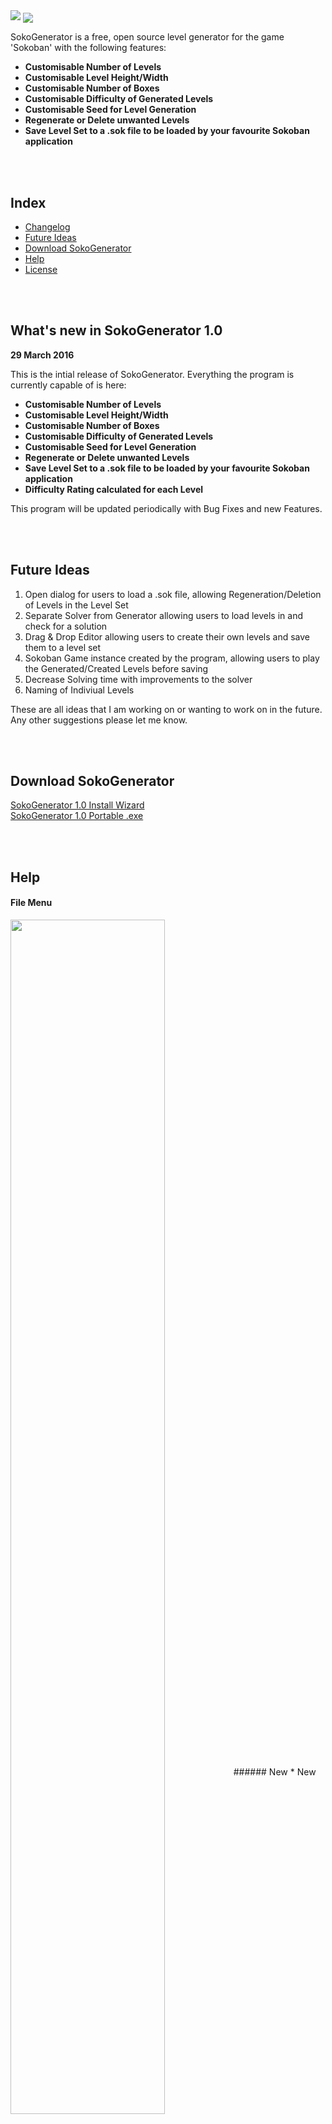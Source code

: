 <img src="http://redbarongames.co.uk/Github/Images/logo.png">

<img src="http://redbarongames.co.uk/Github/Images/Sokoban-Welcome.png" align="center">

SokoGenerator is a free, open source level generator for the game 'Sokoban' with the following features:
* **Customisable Number of Levels**
* **Customisable Level Height/Width**
* **Customisable Number of Boxes**
* **Customisable Difficulty of Generated Levels**
* **Customisable Seed for Level Generation**
* **Regenerate or Delete unwanted Levels**
* **Save Level Set to a .sok file to be loaded by your favourite Sokoban application**

<br><br>
## Index

- [Changelog](#changelog)
- [Future Ideas](#future-ideas)
- [Download SokoGenerator](#download)
- [Help](#help)
- [License](#license)

<br><br>
<a name="changelog"></a>
## What's new in SokoGenerator 1.0
<b>29 March 2016</b>

This is the intial release of SokoGenerator. Everything the program is currently capable of is here:
* **Customisable Number of Levels**
* **Customisable Level Height/Width**
* **Customisable Number of Boxes**
* **Customisable Difficulty of Generated Levels**
* **Customisable Seed for Level Generation**
* **Regenerate or Delete unwanted Levels**
* **Save Level Set to a .sok file to be loaded by your favourite Sokoban application**
* **Difficulty Rating calculated for each Level**

This program will be updated periodically with Bug Fixes and new Features.

<br><br>
<a name="future-ideas"></a>
## Future Ideas
1. Open dialog for users to load a .sok file, allowing Regeneration/Deletion of Levels in the Level Set
2. Separate Solver from Generator allowing users to load levels in and check for a solution
3. Drag & Drop Editor allowing users to create their own levels and save them to a level set
4. Sokoban Game instance created by the program, allowing users to play the Generated/Created Levels before saving
5. Decrease Solving time with improvements to the solver
6. Naming of Indiviual Levels

These are all ideas that I am working on or wanting to work on in the future. Any other suggestions please let me know.

<br><br>
<a name="download"></a>
## Download SokoGenerator
<a href="https://github.com/RBrNx/SokoGenerator/releases/download/1.0/SokoGenerator-1.0-Setup.exe">SokoGenerator 1.0 Install Wizard</a>
<br>
<a href="https://github.com/RBrNx/SokoGenerator/releases/download/1.0/SokoGenerator.exe">SokoGenerator 1.0 Portable .exe</a>


<br><br>
<a name="help"></a>
## Help
#### File Menu
<img src="http://redbarongames.co.uk/Github/Images/Sokoban-FileMenu.png" align="center" width="70%" height="70%">
###### New
* New will reset every variable to it's inital state. 
* If pressed during Generation the program will stop the Generation and reset all the variables.
<br><br>

###### Save As
* Will Save the current Level Set to a .sok file, which can be read by most Sokoban applications.
* Levels inside the file will be named the same as the filename. i.e GenTest.sok will contain GenTest 1, GenTest 2, GenTest 3, etc.
<br><br>

###### Close
* Does what it says on the tin, closes the application.
<br><br><br>

#### About Menu
<img src="http://redbarongames.co.uk/Github/Images/Sokoban-About.png" align="center" width="70%" height="70%">
###### About SokoGenerator
* Opens the About Window, showing the Version Number and a link to this page.
<br><br><br>

#### Buttons/Fields/Dropdown Lists/Labels
<img src="http://redbarongames.co.uk/Github/Images/Sokoban-GUI.png" align="center" width="70%" height="70%">
###### Generator Seed
* Optional - Allows the user to enter a seed for the Generator to use. If the same seed is entered into two different instances of the application, and all the settings are the same, both instances of the application will generate the exact same levels.
* It can be left blank and the Generator will choose a random seed and display it to the user.
* The user does not need to delete the random seed for the Generator to choosen another random seed when 'Generate' is pressed, however if the seed has been entered by the user then it must be deleted for the Generator to use a random seed on the next Generation.
<br><br>

###### No. Of Levels
* Dropdown Box allows the user to choose a number of levels from 1 - 20. 
* Can be left at "Random" which allows the Generator to choose a random number of Levels between 1 and 20.
* Please Note: Random Values apply for all the levels, i.e the generator will choose a different random value for each level in the level set.
<br><br>

###### Room Height / Room Width
* Both of these dropdown boxes allow the user to choose a room height and a room width between 3 and 15. 
* Can be left at "Random" for the Generator to randomly select two values between 3 and 15, which will always be a multiple of 3.
* Please Note: Random Values apply for all the levels, i.e the generator will choose a different random value for each level in the level set.
* Multiple of 3 is necessary due to the procedure the Generator uses in which to Generate the levels. 
* A 3x3 Room is not possible as there would not be enough space for the player, plus goals and boxes. Therefore 6 x 3 is the smallest possible room size.
* These Values indicate Floor Size, any walls are added to the outside of the floor; i.e if a 6x6 room size is chosen, there will be a 6x6 floor, with walls all around the outside making the entire level 8x8 in total.
* One of these can be left at random while the other has a chosen value and the Generator will take it into account.
<br><br>

###### No. of Boxes
* Dropdown Box allowing the user to choose a number of boxes (and therefore goals) between 3 and 6 to be placed in the level during Generation.
* Can be left at "Random" to allow the Generator to randomly choose a value between 3 and 6.
* Please Note: Random Values apply for all the levels, i.e the generator will choose a different random value for each level in the level set.
<br><br>

###### Difficulty
* Dropdown Box allowing the user to choose a specific difficulty for the next set of generate levels.
* Can be left at "Random" to allow the Generator to randomly choose a value, from "Very Easy" to "Very Hard"
* Please Note: Random Values apply for all the levels, i.e the generator will choose a different random value for each level in the level set.
<br><br>

###### Generation Time Limit
* Spin Box allowing the user to choose a time limit for each level to be generated in. If the Generating or Solving for an individual level goes over the limit, it will be thrown away and started again.
* Can be used to decrease Solving/Generation time, however the trade-off is that better/harder levels *can* take longer to solve; this is not always the case though. 
* Generation Time Limit is in Minutes. A time of 0.50 equates to 30 Seconds. 1.00 equates to 1 Minute, 1.75 equates to 1 Minute 45 Seconds.
* Can be left blank (Zero, 0.00) to remove the time limit. Note: Generation can sometimes take a while with No Limit. I suggest a reasonable time limit of around 2 Minutes.
<br><br>

###### 'Generate' Button
* Starts the Level Generation using the currently selected values.
<br><br>

###### Current Generation Time
* Shows the current length of time taken to generate the level set, in the format Minutes:Seconds:Milliseconds.
* Current Generation Time will continue from its current time if 'Regenerate Level' is chosen in the Right-Click Menu.
<br><br>

###### Percentage Complete
* Shows the percentage of the current progress that the Generator has made.
* Updates after each level has been generated.
<br><br><br>

#### Right-Click Menu
<img src="http://redbarongames.co.uk/Github/Images/Sokoban-RightClick.png" align="center" width="70%" height="70%">
* Appears when Right-Clicking on a Level in the Level Set
<br><br>

###### Regenerate Level
* If a level that has been generated is unsuitable, this will regenerate the level using the same parameters that it has been generated with in the first instance.
* Example: If the level was generated with a Room Height and Width of 6, then the resulting regenerated level will have the same Height and Width.
* Example: If the level was generated with a "Random" Room Height and Width, then the resulting regenerated level will also use a "Random" value for the Room Height and Width, not necessarily the same one.
<br><br>

###### Delete Level
* Removes a Level from the Level Set.
* Shuffles down and Renames all the levels remaining levels. 
<br><br>

###### View Solution
- Displays the Solution found by the Solver in the LURD format.
  - l = player moves left, u = player moves up, r = player moves right, d = player moves down.
  - L = player pushes box left, U = player pushes box up, R = player pushes box right, D = player pushes box down.
- Solution is also shown in the Run Length Encoded LURD format.
  - u5 = player moves up 5 spaces, l2 = player moves left 2 spaces, R4 = player pushes box right 4 spaces.
- Solution shown is not necessarily the one with the least moves or pushes, it is simply the first one found by the Solver.
- Best Moves or Best Pushes solutions cannot currently be found with the Solver.
<br><br><br>

#### Level Set Information
<img src="http://redbarongames.co.uk/Github/Images/Sokoban-LevelSet.png" align="center" width="70%" height="70%">
###### Level Generation Time
* The time it took to generate each individual level is displayed in the Level Title for each level
* Format is Minutes:Seconds:Milliseconds
<br><br>

###### Level Difficulty
* Each levels difficulty is displayed in the Level Title beside the Level Generation Time
<br><br>

###### Current Level
* Clicking on one of the Levels in the Level Set will show a preview of the Level in the Right-Hand box.
* Walls are designated by the Blue Squares.
* Goals are designated by the Orange and Black Squares.
* Boxes are designated by the Wooden Crates, a Box on a Goal Square is designated by a Wooden Crate with a Yellow Label.
* Player is designated by the Robot.
<br><br><br>

<a name="license"></a>
## License

MIT License

Copyright (c) 2016 SokoGenerator

Permission is hereby granted, free of charge, to any person obtaining a copy
of this software and associated documentation files (the "Software"), to deal
in the Software without restriction, including without limitation the rights
to use, copy, modify, merge, publish, distribute, sublicense, and/or sell
copies of the Software, and to permit persons to whom the Software is
furnished to do so, subject to the following conditions:

The above copyright notice and this permission notice shall be included in all
copies or substantial portions of the Software.

THE SOFTWARE IS PROVIDED "AS IS", WITHOUT WARRANTY OF ANY KIND, EXPRESS OR
IMPLIED, INCLUDING BUT NOT LIMITED TO THE WARRANTIES OF MERCHANTABILITY,
FITNESS FOR A PARTICULAR PURPOSE AND NONINFRINGEMENT. IN NO EVENT SHALL THE
AUTHORS OR COPYRIGHT HOLDERS BE LIABLE FOR ANY CLAIM, DAMAGES OR OTHER
LIABILITY, WHETHER IN AN ACTION OF CONTRACT, TORT OR OTHERWISE, ARISING FROM,
OUT OF OR IN CONNECTION WITH THE SOFTWARE OR THE USE OR OTHER DEALINGS IN THE
SOFTWARE.
